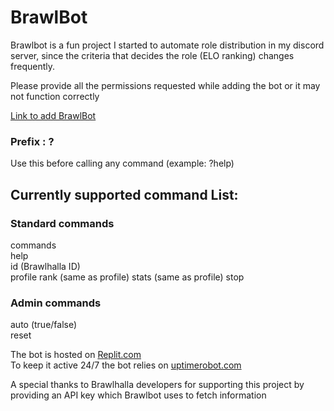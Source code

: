 # BrawlBot

Brawlbot is a fun project I started to automate role distribution in my discord server, since the criteria that decides the role (ELO ranking) changes frequently.

Please provide all the permissions requested while adding the bot or it may not function correctly  

[Link to add BrawlBot](https://discord.com/api/oauth2/authorize?client_id=836287558970900540&permissions=268487744&scope=bot)

### Prefix : ?   
Use this before calling any command (example: ?help)  

## Currently supported command List:
### Standard commands
commands   
help  
id (Brawlhalla ID)  
profile
rank (same as profile)
stats (same as profile)
stop  
### Admin commands
auto  (true/false)  
reset

The bot is hosted on [Replit.com](https://replit.com/@PaulKallumkal/BrawlBot)  
To keep it active 24/7 the bot relies on [uptimerobot.com](https://uptimerobot.com/)  

A special thanks to Brawlhalla developers for supporting this project by providing an API key which Brawlbot uses to fetch information  

